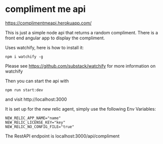 # compliment me api

https://complimentmeapi.herokuapp.com/

This is just a simple node api that returns a random compliment. There is a front end angular app to display the compliment. 

Uses watchify, here is how to install it:

```
npm i watchify -g
```

Please see https://github.com/substack/watchify for more information on watchify

Then you can start the api with

```
npm run start:dev
```

and visit http://localhost:3000

It is set up for the new relic agent, simply use the following Env Variables:

```
NEW_RELIC_APP_NAME="name"
NEW_RELIC_LICENSE_KEY="key"
NEW_RELIC_NO_CONFIG_FILE="true"
```

The RestAPI endpoint is localhost:3000/api/compliment
